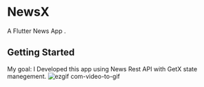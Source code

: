 # NewsX

A Flutter News App .

## Getting Started

My goal: I Developed this app using News Rest API with GetX state manegement. 
![ezgif com-video-to-gif](https://user-images.githubusercontent.com/38207101/133347938-ab552d28-1dd8-4a3b-a07e-9188c2672ed0.gif)

